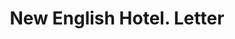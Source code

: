 ---
doi: 10.7916/D8669R7M
date_other: '1910'
date_other_textual: 1910-1919
form: correspondence
genre:
- Letters (correspondence)
name:
- New English Hotel
object_in_context_url: https://biggert.cul.columbia.edu/items/view/ave_biggert_00290
subject_hierarchical_geographic:
- Indianapolis, Indiana, United States
subject_name:
- New English Hotel
title: New English Hotel. Letter
sort_title: New English Hotel. Letter
call_number: ave_biggert_00290
coordinates:
- 39.791,-86.148
pid: ave_biggert_00290
identifiers: ave_biggert_00290
thumbnail: https://derivativo-3.library.columbia.edu/iiif/2/ldpd:344206/full/!256,256/0/native.jpg
permalink: /biggert/ave_biggert_00290/
layout: iiif-image-page
---